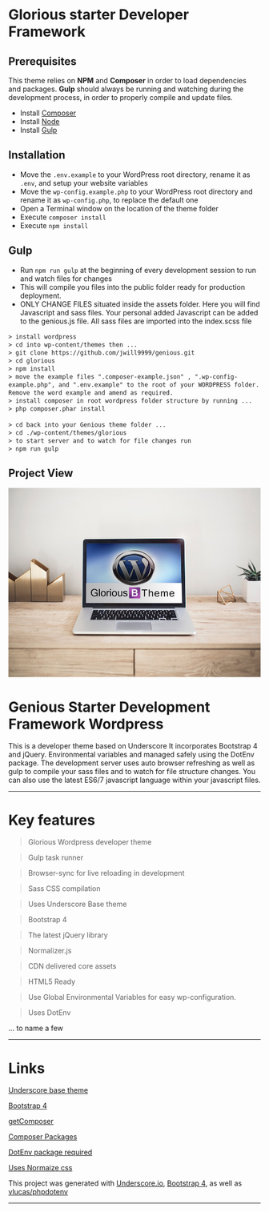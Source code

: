 # Glorious starter Developer Framework

## Prerequisites

This theme relies on **NPM** and **Composer** in order to load dependencies and packages.
**Gulp** should always be running and watching during the development process, in order to properly compile and update files.

* Install [Composer](https://getcomposer.org/)
* Install [Node](https://nodejs.org/)
* Install [Gulp](http://gulpjs.com/)

## Installation

* Move the `.env.example` to your WordPress root directory, rename it as `.env`, and setup your website variables
* Move the `wp-config.example.php` to your WordPress root directory and rename it as `wp-config.php`, to replace the default one
* Open a Terminal window on the location of the theme folder
* Execute `composer install`
* Execute `npm install`

## Gulp

* Run `npm run gulp` at the beginning of every development session to run and watch files for changes
* This will compile you files into the public folder ready for production deployment.
* ONLY CHANGE FILES situated inside the assets folder. Here you will find Javascript and sass files. Your personal added Javascript can be added to the genious.js file. All sass files are imported into the index.scss file

```
> install wordpress
> cd into wp-content/themes then ...
> git clone https://github.com/jwill9999/genious.git
> cd glorious
> npm install
> move the example files ".composer-example.json" , ".wp-config-example.php", and ".env.example" to the root of your WORDPRESS folder. Remove the word example and amend as required.
> install composer in root wordpress folder structure by running ...
> php composer.phar install

> cd back into your Genious theme folder ...
> cd ./wp-content/themes/glorious
> to start server and to watch for file changes run
> npm run gulp
```

## Project View

![](./screenshot.png)

# Genious Starter Development Framework Wordpress

This is a developer theme based on Underscore It incorporates Bootstrap 4 and jQuery. Environmental variables and managed safely using the DotEnv package.
The development server uses auto browser refreshing as well as gulp to compile your sass files and to watch for file structure changes. You can also use the latest ES6/7 javascript language within your javascript files.

<hr>

# Key features

> Glorious Wordpress developer theme

> Gulp task runner

> Browser-sync for live reloading in development

> Sass CSS compilation

> Uses Underscore Base theme

> Bootstrap 4

> The latest jQuery library

> Normalizer.js

> CDN delivered core assets

> HTML5 Ready

> Use Global Environmental Variables for easy wp-configuration.

> Uses DotEnv

... to name a few

<hr>

# Links

[Underscore base theme](https://underscores.me/)

[Bootstrap 4](https://getbootstrap.com/)

[getComposer](https://getcomposer.org/)

[Composer Packages](https://packagist.org/)

[DotEnv package required ](https://packagist.org/packages/vlucas/phpdotenv)

[Uses Normaize css](https://github.com/necolas/normalize.css/)

This project was generated with [Underscore.io](https://underscores.me/), [Bootstrap 4](https://getbootstrap.com/), as well as [vlucas/phpdotenv](https://packagist.org/packages/vlucas/phpdotenv)

<hr>
